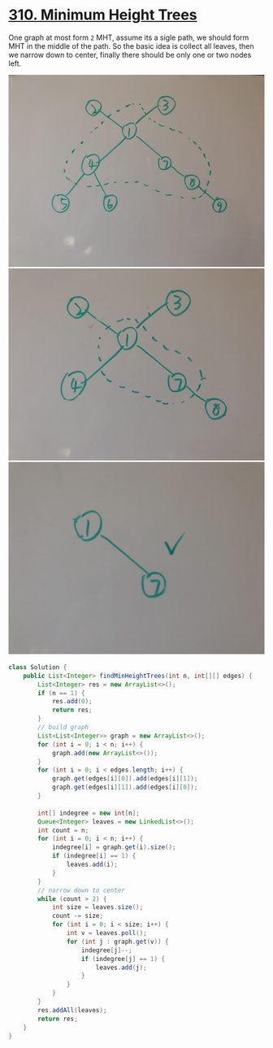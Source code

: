 # [310. Minimum Height Trees](https://leetcode.com/problems/minimum-height-trees/)

One graph at most form `2` MHT, assume its a sigle path, we should form MHT in the middle of the path. So the basic idea is collect all leaves, then we narrow down to center, finally there should be only one or two nodes left.

![image](MHT1.jpeg)
![image](MHT2.jpeg)
![image](MHT3.jpeg)

```java
class Solution {
    public List<Integer> findMinHeightTrees(int n, int[][] edges) {
        List<Integer> res = new ArrayList<>();
        if (n == 1) {
            res.add(0);
            return res;
        }
        // build graph
        List<List<Integer>> graph = new ArrayList<>();
        for (int i = 0; i < n; i++) {
            graph.add(new ArrayList<>());
        }
        for (int i = 0; i < edges.length; i++) {
            graph.get(edges[i][0]).add(edges[i][1]);
            graph.get(edges[i][1]).add(edges[i][0]);
        }

        int[] indegree = new int[n];
        Queue<Integer> leaves = new LinkedList<>();
        int count = n;
        for (int i = 0; i < n; i++) {
            indegree[i] = graph.get(i).size();
            if (indegree[i] == 1) {
                leaves.add(i);
            }
        }
        // narrow down to center
        while (count > 2) {
            int size = leaves.size();
            count -= size;
            for (int i = 0; i < size; i++) {
                int v = leaves.poll();
                for (int j : graph.get(v)) {
                    indegree[j]--;
                    if (indegree[j] == 1) {
                        leaves.add(j);
                    }
                }
            }
        }
        res.addAll(leaves);
        return res;
    }
}
```
